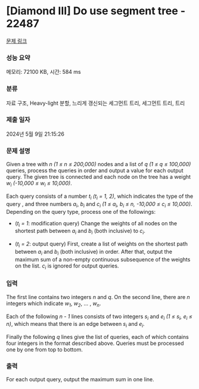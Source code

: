 # [Diamond III] Do use segment tree - 22487 

[문제 링크](https://www.acmicpc.net/problem/22487) 

### 성능 요약

메모리: 72100 KB, 시간: 584 ms

### 분류

자료 구조, Heavy-light 분할, 느리게 갱신되는 세그먼트 트리, 세그먼트 트리, 트리

### 제출 일자

2024년 5월 9일 21:15:26

### 문제 설명

<p>Given a tree with <var>n</var> <var>(1 ≤ n ≤ 200,000)</var> nodes and a list of <var>q</var> <var>(1 ≤ q ≤ 100,000)</var> queries, process the queries in order and output a value for each output query. The given tree is connected and each node on the tree has a weight <var>w<sub>i</sub></var> <var>(-10,000 ≤ w<sub>i</sub> ≤ 10,000)</var>.</p>

<p>Each query consists of a number <var>t<sub>i</sub></var> <var>(t<sub>i</sub> = 1, 2)</var>, which indicates the type of the query , and three numbers <var>a<sub>i</sub></var>, <var>b<sub>i</sub></var> and <var>c<sub>i</sub></var> <var>(1 ≤ a<sub>i</sub>, b<sub>i</sub> ≤ n, -10,000 ≤ c<sub>i</sub> ≤ 10,000)</var>. Depending on the query type, process one of the followings:</p>

<ul>
	<li>
	<p>(<var>t<sub>i</sub> = 1</var>: modification query) Change the weights of all nodes on the shortest path between <var>a<sub>i</sub></var> and <var>b<sub>i</sub></var> (both inclusive) to <var>c<sub>i</sub></var>.</p>
	</li>
	<li>
	<p>(<var>t<sub>i</sub> = 2</var>: output query) First, create a list of weights on the shortest path between <var>a<sub>i</sub></var> and <var>b<sub>i</sub></var> (both inclusive) in order. After that, output the maximum sum of a non-empty continuous subsequence of the weights on the list. <var>c<sub>i</sub></var> is ignored for output queries.</p>
	</li>
</ul>

### 입력 

 <p>The first line contains two integers <var>n</var> and <var>q</var>. On the second line, there are <var>n</var> integers which indicate <var>w<sub>1</sub></var>, <var>w<sub>2</sub></var>, ... , <var>w<sub>n</sub></var>.</p>

<p>Each of the following <var>n - 1</var> lines consists of two integers <var>s<sub>i</sub></var> and <var>e<sub>i</sub></var> <var>(1 ≤ s<sub>i</sub>, e<sub>i</sub> ≤ n)</var>, which means that there is an edge between <var>s<sub>i</sub></var> and <var>e<sub>i</sub></var>.</p>

<p>Finally the following <var>q</var> lines give the list of queries, each of which contains four integers in the format described above. Queries must be processed one by one from top to bottom.</p>

### 출력 

 <p>For each output query, output the maximum sum in one line.</p>

